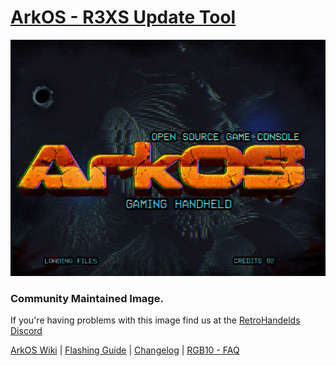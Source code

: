 # [ArkOS - R3XS Update Tool](https://aeolusux.github.io/ArkOS-R5XS/)
![](https://raw.githubusercontent.com/AeolusUX/ArkOS-R3XS/main/logo.bmp)
### Community Maintained Image.
If you're having problems with this image find us at the [RetroHandelds Discord](https://discord.gg/RetroHandhelds)


[ArkOS Wiki](https://github.com/christianhaitian/arkos/wiki) | [Flashing Guide](https://ko-fi.com/post/Installation-Guide-for-ArkOS-v2-0-01272024-J3J6TVPH1) | [Changelog](https://raw.githubusercontent.com/christianhaitian/arkos/main/changelogs/rgb10-changelog) | [RGB10 - FAQ](https://github.com/christianhaitian/arkos/wiki/Frequently-Asked-Questions---RGB10)
